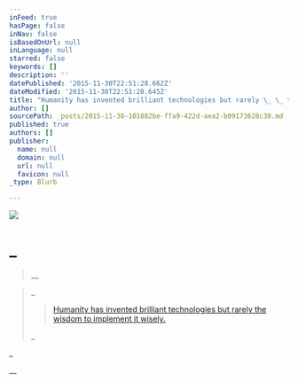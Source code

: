 ```yaml
---
inFeed: true
hasPage: false
inNav: false
isBasedOnUrl: null
inLanguage: null
starred: false
keywords: []
description: ''
datePublished: '2015-11-30T22:51:28.662Z'
dateModified: '2015-11-30T22:51:20.645Z'
title: "Humanity has invented brilliant technologies but rarely \_ \_ the wisdom to\_implement it\_wisely.\_"
author: []
sourcePath: _posts/2015-11-30-101882be-ffa9-422d-aea2-b09173628c30.md
published: true
authors: []
publisher:
  name: null
  domain: null
  url: null
  favicon: null
_type: Blurb

---
```

![](https://the-grid-user-content.s3-us-west-2.amazonaws.com/9746cdcf-e049-4e5f-bd78-c047cf84b11d.png)

# 

# _
> 
> __

> _
> > 
> > [Humanity has invented brilliant technologies but rarely     the wisdom to implement it wisely. ][0]
> 
> _

_

__

[0]: null